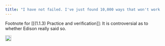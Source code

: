 ```yaml
---
title: "I have not failed. I've just found 10,000 ways that won't work."
---
```


Footnote for [[(1.1.3) Practice and verification]]: It is controversial as to whether Edison really said so.

<img src='https://scrapbox.io/api/pages/nishio/en/icon' alt='en.icon' height="19.5"/>